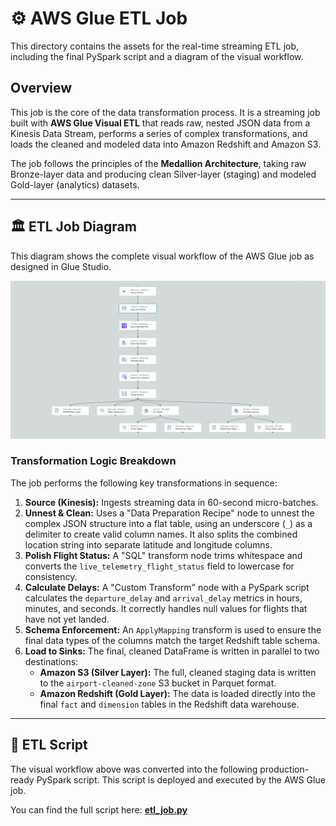 # ⚙️ AWS Glue ETL Job

This directory contains the assets for the real-time streaming ETL job, including the final PySpark script and a diagram of the visual workflow.

## Overview
This job is the core of the data transformation process. It is a streaming job built with **AWS Glue Visual ETL** that reads raw, nested JSON data from a Kinesis Data Stream, performs a series of complex transformations, and loads the cleaned and modeled data into Amazon Redshift and Amazon S3.

The job follows the principles of the **Medallion Architecture**, taking raw Bronze-layer data and producing clean Silver-layer (staging) and modeled Gold-layer (analytics) datasets.

---

## 🏛️ ETL Job Diagram
This diagram shows the complete visual workflow of the AWS Glue job as designed in Glue Studio.

![Airport Ops ETL Diagram](../Images/Airport-Ops-ETL-Diagram.png)


### Transformation Logic Breakdown
The job performs the following key transformations in sequence:
1.  **Source (Kinesis):** Ingests streaming data in 60-second micro-batches.
2.  **Unnest & Clean:** Uses a "Data Preparation Recipe" node to unnest the complex JSON structure into a flat table, using an underscore (`_`) as a delimiter to create valid column names. It also splits the combined location string into separate latitude and longitude columns.
3.  **Polish Flight Status:** A "SQL" transform node trims whitespace and converts the `live_telemetry_flight_status` field to lowercase for consistency.
4.  **Calculate Delays:** A "Custom Transform" node with a PySpark script calculates the `departure_delay` and `arrival_delay` metrics in hours, minutes, and seconds. It correctly handles null values for flights that have not yet landed.
5.  **Schema Enforcement:** An `ApplyMapping` transform is used to ensure the final data types of the columns match the target Redshift table schema.
6.  **Load to Sinks:** The final, cleaned DataFrame is written in parallel to two destinations:
    * **Amazon S3 (Silver Layer):** The full, cleaned staging data is written to the `airport-cleaned-zone` S3 bucket in Parquet format.
    * **Amazon Redshift (Gold Layer):** The data is loaded directly into the final `fact` and `dimension` tables in the Redshift data warehouse.

---

## 📜 ETL Script
The visual workflow above was converted into the following production-ready PySpark script. This script is deployed and executed by the AWS Glue job.

You can find the full script here: **[etl_job.py](./etl_script.py)**